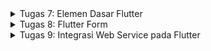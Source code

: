 <details> 
<summary>Tugas 7: Elemen Dasar Flutter</summary>
<pre>

# Tugas 7: Elemen Dasar Flutter

## Jelaskan apa yang dimaksud dengan stateless widget dan stateful widget dan jelaskan perbedaan dari keduanya.
Widget dapat berupa stateful atau stateless. Jika widget dapat berubah ketika pengguna berinteraksi dengannya, itu adalah stateful widget. Widget stateless tidak pernah berubah, contohnya Icon , IconButton , dan Text.

## Sebutkan widget apa saja yang kamu pakai di proyek kali ini dan jelaskan fungsinya.
- Text: Widget Teks menampilkan string teks dengan gaya tunggal. String mungkin pecah di beberapa baris atau mungkin semua ditampilkan pada baris yang sama tergantung pada batasan layout.
- Floating Action Button: Ini adalah widget yang mengapung di layar di atas widget lain. Itu muncul sebagai ikon melingkar di layar dengan ikon di tengahnya sebagai anaknya. Ini secara default ditempatkan di sudut kanan bawah layar.
- Stack: Stack widget adalah widget yang memungkinkan kita untuk membuat widget-widget saling bertumpuk.
- Positioned: Positioned widget memposisikan widget di atas satu sama lain. Biasanya digunakan untuk memposisikan children widget di widget Stack atau semacamnya.
- Column: Column widget ini memungkinkan untuk align children secara horizontal dan vertikal sesuai kebutuhan.
- Center: Center widget menengahkan children-nya di dalam dirinya sendiri.
- App Bar: AppBar biasanya merupakan komponen paling atas dari aplikasi (atau terkadang paling bawah), ini berisi toolbar dan beberapa action buttons umum lainnya.
- Scafold: Scaffold adalah class dalam flutter yang menyediakan banyak widget seperti Drawer, SnackBar, BottomNavigationBar, FloatingActionButton, AppBar, dll.

## Apa fungsi dari setState()? Jelaskan variabel apa saja yang dapat terdampak dengan fungsi tersebut.
Fungsi setState() yang akan bertugas untuk memberitahu framework bahwa ada object yang berubah pada State, kemudian akan melakukan build ulang pada Widget tersebut.

## Jelaskan perbedaan antara const dengan final.
Nilai dari const harus sudah diketahui saat compile-time, sedangkan nilai final dapat ditetapkan saat runtime dan setelah diinitialize tidak dapat diubah.

## Jelaskan bagaimana cara kamu mengimplementasikan checklist di atas.
1. Membuat flutter project dengan menjalankan command flutter create counter_7
2. Membuat variabel untuk menyimpan color, string 'GANJIL' atau 'GENAP'.
3. Membuat function untuk decrement dan counter.
4. Menambahkan if statement pada set state di dalam function increment dan decrement untuk menganti string dan color.
5. Menambahkan floatingActionButton untuk fungsi decrement.
6. Membuat if statement untuk menampilkan button decrement hanya jika counter tidak nol.


</pre>
</details>

<details> 
<summary>Tugas 8: Flutter Form</summary>
<pre>

# Tugas 8: Flutter Form

## Jelaskan perbedaan Navigator.push dan Navigator.pushReplacement.
Navigator.push akan menambahkan route ke dalam navigator stack dan dapat kembali ke route sebelumnya dengan menggunakan Navigator.pop. Di sisi lain, Navigator.pushReplacement akan menambahkan route baru dan menghapus route sebelum-sebelumnya. 

## Sebutkan widget apa saja yang kamu pakai di proyek kali ini dan jelaskan fungsinya.
- Drawer: layar samping yang tidak terlihat. Ini adalah menu geser ke kiri yang umumnya berisi tautan penting dalam aplikasi dan menempati setengah layar saat ditampilkan.
- ListTile: Widget ListTile digunakan untuk mengisi ListView di Flutter. Ini berisi judul serta ikon awal atau akhir.
- SingleChildScrollView: Sebuah kotak di mana satu widget dapat di-scroll.
- DropdownButtonFormField: widget yang membungkus widget Dropdown dan memungkinkan untuk mengubah estetika visual dan menambahkan validasi pada tombol dropdown.
- TextFormField: membungkus TextField dan mengintegrasikannya dengan Formulir terlampir. Ini menyediakan fungsionalitas tambahan, seperti validasi dan integrasi dengan widget FormField lainnya.
- Container: widget yang menggabungkan common painting, positioning, dan widgets sizing. 
- Column: Column widget ini memungkinkan untuk align children secara horizontal dan vertikal sesuai kebutuhan.
- Row: memungkinkan untuk meng-align childs secara horizontal atau vertikal sesuai dengan kebutuhan.

## Sebutkan jenis-jenis event yang ada pada Flutter (contoh: onPressed).
- onPressed
- onTap
- onChange

## Jelaskan bagaimana cara kerja Navigator dalam "mengganti" halaman dari aplikasi Flutter.
Navigator mengelola stack dari objek-objek Route dan menyediakan dua cara untuk mengelola stack, Navigator.pages atau Navigator.push dan Navigator.pop.

## Jelaskan bagaimana cara kamu mengimplementasikan checklist di atas.
1. Membuat objek budget pada file budget.dart
2. Membuat page add budget
3. membuat page data budget
4. Membuat objek drawer berisi navigator untuk pindah dari satu page ke yang lain pada file drawer.dart

</pre>
</details>


<details> 
<summary>Tugas 9: Integrasi Web Service pada Flutter</summary>
<pre>

# Tugas 9: Integrasi Web Service pada Flutter

## Apakah bisa kita melakukan pengambilan data JSON tanpa membuat model terlebih dahulu? Jika iya, apakah hal tersebut lebih baik daripada membuat model sebelum melakukan pengambilan data JSON?
Ya, kita bisa melakukan pengambilan data JSON tanpa membuat model terlebih dahulu. Sebaiknya menentukan model terlebih dahulu agar data yang didapat mempunyai struktur yang baik dan mudah untuk digunakan.

## Sebutkan widget apa saja yang kamu pakai di proyek kali ini dan jelaskan fungsinya.
- Scaffold: menyediakan struktur dasar dan styling dalam aplikasi
- Text: Display string dalam satu baris
- AppBar: display toolbar widgets, seperti title dan actions
- Padding: widget yang insets child dengan memberikan padding
- Drawer: Panel Desain Material yang meluncur secara horizontal dari tepi Scaffold  untuk menampilkan tautan navigasi dalam aplikasi.
- ListView: Display children satu persatu dalam scrolling direction
- SizedBox: Sebuah kotak dengan ukuran tertentu. Jika diberikan anak, widget ini memaksa anaknya untuk memiliki lebar dan/atau tinggi tertentu
- Container: Widget kenyamanan yang menggabungkan lukisan umum, penentuan posisi, dan widget ukuran.
- Column: Display children dalam format vertikal

## Jelaskan mekanisme pengambilan data dari json hingga dapat ditampilkan pada Flutter.
1. Menambahkan depedensi http
2. Membuat model sesuai json yang akan di get
3. Melakukan HTTP request dengan method GET
4. Response didecode menjadi JSON kemudian dikonversi menjadi model yang dibuat
5. Menampilkan data dengan memanfaatkan FutureBuilder

## Jelaskan bagaimana cara kamu mengimplementasikan checklist di atas.
1. Menambahkan watchlist pada listview drawer
2. Membuat model yang sesuai untuk data json mywatchlist
3. Membuat function untuk fetch data json watchlist dari app heroku
4. Menampilkan data pada My Watch List Page
5. Membuat page detail untuk watchlist


</pre>
</details>
